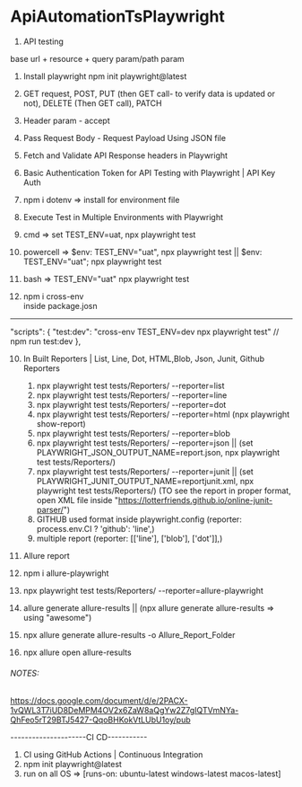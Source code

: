 # ApiAutomationTsPlaywright

1. API testing

base url + resource + query param/path param
1. Install playwright
npm init playwright@latest

2. GET request, POST, PUT (then GET call- to verify data is updated or not), DELETE (Then GET call), PATCH
3. Header param - accept
4. Pass Request Body - Request Payload Using JSON file 
5. Fetch and Validate API Response headers in Playwright
6. Basic Authentication Token for API Testing with Playwright | API Key Auth  
7. npm i dotenv => install for environment file
8. Execute Test in Multiple Environments with Playwright 
  1. cmd => set TEST_ENV=uat, npx playwright test
  2. powercell => $env: TEST_ENV="uat", npx playwright test || $env: TEST_ENV="uat"; npx playwright test
  3. bash => TEST_ENV="uat" npx playwright test

9. npm i cross-env  
inside package.josn
-------------------
"scripts": {
    "test:dev": "cross-env TEST_ENV=dev npx playwright test"
    //  npm run test:dev
  },

10. In Built Reporters | List, Line, Dot, HTML,Blob, Json, Junit, Github Reporters 
    1. npx playwright test tests/Reporters/ --reporter=list
    2. npx playwright test tests/Reporters/ --reporter=line
    3. npx playwright test tests/Reporters/ --reporter=dot
    4. npx playwright test tests/Reporters/ --reporter=html (npx playwright show-report)
    5. npx playwright test tests/Reporters/ --reporter=blob
    6. npx playwright test tests/Reporters/ --reporter=json || (set PLAYWRIGHT_JSON_OUTPUT_NAME=report.json, npx playwright test tests/Reporters/)
    7. npx playwright test tests/Reporters/ --reporter=junit || (set PLAYWRIGHT_JUNIT_OUTPUT_NAME=reportjunit.xml, npx playwright test tests/Reporters/)
    (TO see the report in proper format, open XML file inside "https://lotterfriends.github.io/online-junit-parser/")
    8. GITHUB used format inside playwright.config (reporter: process.env.CI ? 'github': 'line',)
    9. multiple report (reporter: [['line'], ['blob'], ['dot']],)

11. Allure report
   1. npm i allure-playwright
   2. npx playwright test tests/Reporters/ --reporter=allure-playwright
   3. allure generate allure-results || (npx allure generate allure-results => using "awesome")
   4. npx allure generate allure-results -o Allure_Report_Folder
   5. npx allure open allure-results

###### NOTES: 
https://docs.google.com/document/d/e/2PACX-1vQWL3T7iUD8DeMPM4OV2x6ZaW8aQgYw2Z7gIQTVmNYa-QhFeo5rT29BTJ5427-QqoBHKokVtLUbU1oy/pub

---------------------CI CD-----------
1. CI using GitHub Actions | Continuous Integration 
2. npm init playwright@latest
3. run on all OS => [runs-on: ubuntu-latest windows-latest macos-latest]
